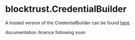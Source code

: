 # blocktrust.CredentialBuilder

A hosted version of the CredentialBuilder can be found [here](https://credentialbuilder.blocktrust.dev)

documentation /licence following soon
